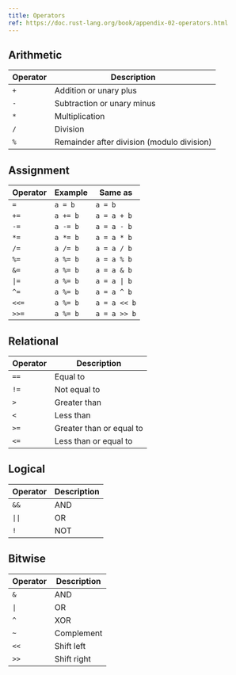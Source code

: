 ```yaml
---
title: Operators
ref: https://doc.rust-lang.org/book/appendix-02-operators.html
---
```


## Arithmetic

| Operator | Description |
| --- | --- |
| `+` | Addition or unary plus |
| `-` | Subtraction or unary minus |
| `*` | Multiplication |
| `/` | Division |
| `%` | Remainder after division (modulo division) |

## Assignment

| Operator | Example | Same as |
| --- | --- | --- |
| `=` | `a = b` | `a = b` |
| `+=` | `a += b` | `a = a + b` |
| `-=` | `a -= b` | `a = a - b` |
| `*=` | `a *= b` | `a = a * b` |
| `/=` | `a /= b` | `a = a / b` |
| `%=` | `a %= b` | `a = a % b` |
| `&=` | `a %= b` | `a = a & b` |
| `\|=` | `a %= b` | `a = a \| b` |
| `^=` | `a %= b` | `a = a ^ b` |
| `<<=` | `a %= b` | `a = a << b` |
| `>>=` | `a %= b` | `a = a >> b` |

## Relational

| Operator | Description |
| --- | --- |
| `==` | Equal to |
| `!=` | Not equal to |
| `>` | Greater than |
| `<` | Less than |
| `>=` | Greater than or equal to |
| `<=` | Less than or equal to |

## Logical

| Operator | Description |
| --- | --- |
| `&&` | AND |
| `\|\|` | OR |
| `!` | NOT |

## Bitwise

| Operator | Description |
| --- | --- |
| `&` | AND |
| `\|` | OR |
| `^` | XOR |
| `~` | Complement |
| `<<` | Shift left |
| `>>` | Shift right |
